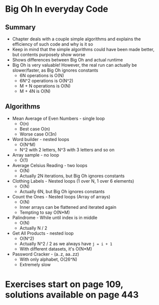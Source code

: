 # Big Oh In everyday Code

## Summary
- Chapter deals with a couple simple algorithms and explains the efficiency of such code and why is it so
- Keep in mind that the simple algorithms could have been made better, but contents purposely show worse
- Shows differences between Big Oh and actual runtime
- Big Oh is very valuable! However, the real run can actually be slower/faster, as Big Oh ignores constants
  - 6N operations is O(N) 
  - 6N^2 operations is O(N^2)
  - M + N operations is O(N)
  - M + 4N is O(N) 

## Algorithms
- Mean Average of Even Numbers - single loop
  - O(n)
  - Best case O(n)
  - Worse case O(3n)
- Word builder - nested loops
  - O(N^M)
  - N^2 with 2 letters, N^3 with 3 letters and so on
- Array sample - no loop
  - O(1)
- Average Celsius Reading - two loops
  - O(N)
  - Actually 2N iterations, but Big Oh ignores constants
- Clothing Labels - Nested loops (1 over N, 1 over 6 elements)
  - O(N)
  - Actually 6N, but Big Oh ignores constants
- Count the Ones - Nested loops (Array of arrays)
  - O(N)
  - Inner arrays can be flattened and iterated again
  - Tempting to say O(N*M)
- Palindrome - While until index is in middle
  - O(N)
  - Actually N / 2
- Get All Products - nested loop
  - O(N^2)
  - Actually N^2 / 2 as we always have `j = i + 1`
  - With different datasets, it's O(N*M)
- Password Cracker - (a..z, aa..zz)
  - With only alphabet, O(26^N)
  - Extremely slow

# Exercises start on page 109, solutions available on page 443
